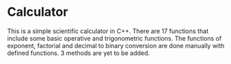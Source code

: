 # Calculator
This is a simple scientific calculator in C++.
There are 17 functions that include some basic operative and trigonometric functions. 
The functions of exponent, factorial and decimal to binary conversion are done manually with defined functions.
3 methods are yet to be added.
